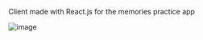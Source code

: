 Client made with React.js for the memories practice app

![image](https://user-images.githubusercontent.com/71216800/209475117-c9a4326e-b93a-439a-8fc5-8d11414a9b67.png)
